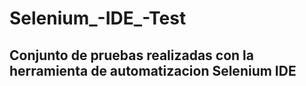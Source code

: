 # Selenium_-IDE_-Test
## Conjunto de pruebas realizadas con la herramienta de automatizacion Selenium IDE
